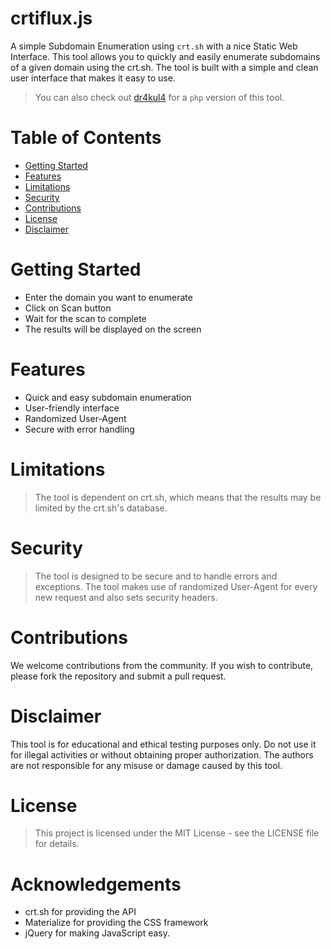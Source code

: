 # crtiflux.js

A simple Subdomain Enumeration using `crt.sh` with a nice Static Web Interface. This tool allows you to quickly and easily enumerate subdomains of a given domain using the crt.sh. The tool is built with a simple and clean user interface that makes it easy to use.

> You can also check out [dr4kul4](https://github.com/sc4rfurry/dr4kul4) for a `php` version of this tool.

# Table of Contents

- [Getting Started](#getting-started)
- [Features](#features)
- [Limitations](#limitations)
- [Security](#security)
- [Contributions](#contributions)
- [License](#license)
- [Disclaimer](#disclaimer)


# Getting Started

+ Enter the domain you want to enumerate
+ Click on Scan button
+ Wait for the scan to complete
+ The results will be displayed on the screen

# Features
- Quick and easy subdomain enumeration
- User-friendly interface
- Randomized User-Agent
- Secure with error handling

# Limitations
> The tool is dependent on crt.sh, which means that the results may be limited by the crt.sh's database.

# Security
> The tool is designed to be secure and to handle errors and exceptions. The tool makes use of randomized User-Agent for every new request and also sets security headers.

# Contributions
We welcome contributions from the community. If you wish to contribute, please fork the repository and submit a pull request.

# Disclaimer
This tool is for educational and ethical testing purposes only. Do not use it for illegal activities or without obtaining proper authorization. The authors are not responsible for any misuse or damage caused by this tool.

# License
> This project is licensed under the MIT License - see the LICENSE file for details.

# Acknowledgements
- crt.sh for providing the API
- Materialize for providing the CSS framework
- jQuery for making JavaScript easy.